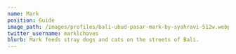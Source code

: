 ```yaml
---
name: Mark
position: Guide
image_path: /images/profiles/bali-ubud-pasar-mark-by-syahravi-512w.webp
twitter_username: marklchaves
blurb: Mark feeds stray dogs and cats on the streets of Bali.
---
```

